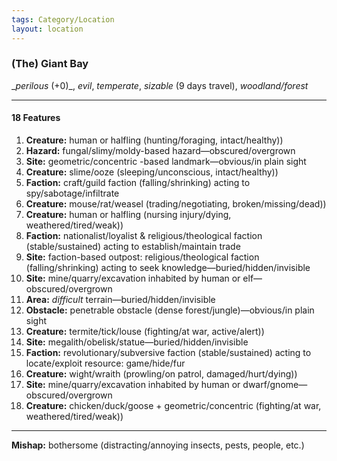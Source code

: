 ```yaml
---
tags: Category/Location
layout: location
---
```

### (The) Giant Bay

__perilous_ (+0)_, _evil_, _temperate_, _sizable_ (9 days travel), _woodland/forest_  
  

---

#### 18 Features

1. **Creature:** human or halfling (hunting/foraging, intact/healthy))  
2. **Hazard:** fungal/slimy/moldy-based hazard—obscured/overgrown  
3. **Site:** geometric/concentric -based landmark—obvious/in plain sight  
4. **Creature:** slime/ooze (sleeping/unconscious, intact/healthy))  
5. **Faction:** craft/guild faction (falling/shrinking) acting to spy/sabotage/infiltrate  
6. **Creature:** mouse/rat/weasel (trading/negotiating, broken/missing/dead))  
7. **Creature:** human or halfling (nursing injury/dying, weathered/tired/weak))  
8. **Faction:** nationalist/loyalist & religious/theological faction (stable/sustained) acting to establish/maintain trade  
9. **Site:** faction-based outpost: religious/theological faction (falling/shrinking) acting to seek knowledge—buried/hidden/invisible  
10. **Site:** mine/quarry/excavation inhabited by human or elf—obscured/overgrown  
11. **Area:** _difficult_ terrain—buried/hidden/invisible  
12. **Obstacle:** penetrable obstacle (dense forest/jungle)—obvious/in plain sight  
13. **Creature:** termite/tick/louse (fighting/at war, active/alert))  
14. **Site:** megalith/obelisk/statue—buried/hidden/invisible  
15. **Faction:** revolutionary/subversive faction (stable/sustained) acting to locate/exploit resource: game/hide/fur  
16. **Creature:** wight/wraith (prowling/on patrol, damaged/hurt/dying))  
17. **Site:** mine/quarry/excavation inhabited by human or dwarf/gnome—obscured/overgrown  
18. **Creature:** chicken/duck/goose + geometric/concentric (fighting/at war, weathered/tired/weak))  
  

---

  
**Mishap:** bothersome (distracting/annoying insects, pests, people, etc.)